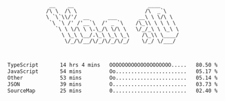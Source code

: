 <div align="center">
<pre><code>
 __    __                        ____      
/\ \  /\ \                      /\  _`\    
\ `\`\\/'/  __      ___       __\ \ \/\ \  
 `\ `\ /' /'__`\  /' _ `\    /\_\\ \ \ \ \ 
   `\ \ \/\ \ \.\_/\ \/\ \   \/_/_\ \ \_\ \
     \ \_\ \__/.\_\ \_\ \_\    /\_\\ \____/
      \/_/\/__/\/_/\/_/\/_/    \/_/ \/___/ 
                                           

</code></pre>

<!--START_SECTION:waka-->

```txt
TypeScript       14 hrs 4 mins   OOOOOOOOOOOOOOOOOOOO.....   80.50 %
JavaScript       54 mins         Oo.......................   05.17 %
Other            53 mins         Oo.......................   05.14 %
JSON             39 mins         O........................   03.73 %
SourceMap        25 mins         0........................   02.40 %
```

<!--END_SECTION:waka-->
